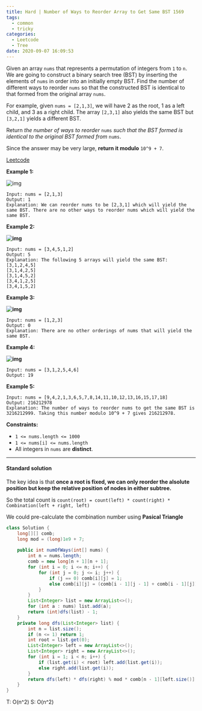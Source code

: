 ```yaml
---
title: Hard | Number of Ways to Reorder Array to Get Same BST 1569
tags:
  - common
  - tricky
categories:
  - Leetcode
  - Tree
date: 2020-09-07 16:09:53
---
```


Given an array `nums` that represents a permutation of integers from `1` to `n`. We are going to construct a binary search tree (BST) by inserting the elements of `nums` in order into an initially empty BST. Find the number of different ways to reorder `nums` so that the constructed BST is identical to that formed from the original array `nums`.

For example, given `nums = [2,1,3]`, we will have 2 as the root, 1 as a left child, and 3 as a right child. The array `[2,3,1]` also yields the same BST but `[3,2,1]` yields a different BST.

Return *the number of ways to reorder* `nums` *such that the BST formed is identical to the original BST formed from* `nums`.

Since the answer may be very large, **return it modulo** `10^9 + 7`.

[Leetcode](https://leetcode.com/problems/number-of-ways-to-reorder-array-to-get-same-bst/)

<!--more-->

**Example 1:**

![img](https://assets.leetcode.com/uploads/2020/08/12/bb.png)

```
Input: nums = [2,1,3]
Output: 1
Explanation: We can reorder nums to be [2,3,1] which will yield the same BST. There are no other ways to reorder nums which will yield the same BST.
```

**Example 2:**

**![img](https://assets.leetcode.com/uploads/2020/08/12/ex1.png)**

```
Input: nums = [3,4,5,1,2]
Output: 5
Explanation: The following 5 arrays will yield the same BST: 
[3,1,2,4,5]
[3,1,4,2,5]
[3,1,4,5,2]
[3,4,1,2,5]
[3,4,1,5,2]
```

**Example 3:**

**![img](https://assets.leetcode.com/uploads/2020/08/12/ex4.png)**

```
Input: nums = [1,2,3]
Output: 0
Explanation: There are no other orderings of nums that will yield the same BST.
```

**Example 4:**

**![img](https://assets.leetcode.com/uploads/2020/08/12/abc.png)**

```
Input: nums = [3,1,2,5,4,6]
Output: 19
```

**Example 5:**

```
Input: nums = [9,4,2,1,3,6,5,7,8,14,11,10,12,13,16,15,17,18]
Output: 216212978
Explanation: The number of ways to reorder nums to get the same BST is 3216212999. Taking this number modulo 10^9 + 7 gives 216212978.
```

**Constraints:**

- `1 <= nums.length <= 1000`
- `1 <= nums[i] <= nums.length`
- All integers in `nums` are **distinct**.

---

#### Standard solution  

The key idea is that **once a root is fixed, we can only reorder the alsolute position but keep the relative position of nodes in either subtree.**

So the total count is `count(root) = count(left) * count(right) * Combination(left + right, left)`

We could pre-calculate the combination number using **Pasical Triangle**

```java
class Solution {
    long[][] comb;
    long mod = (long)1e9 + 7;
    
    public int numOfWays(int[] nums) {
        int n = nums.length;
        comb = new long[n + 1][n + 1];
        for (int i = 0; i <= n; i++) {
            for (int j = 0; j <= i; j++) {
                if (j == 0) comb[i][j] = 1;
                else comb[i][j] = (comb[i - 1][j - 1] + comb[i - 1][j]) % mod;
            }
        }
        List<Integer> list = new ArrayList<>();
        for (int a : nums) list.add(a);
        return (int)dfs(list) - 1;
    }
    private long dfs(List<Integer> list) {
        int n = list.size();
        if (n <= 1) return 1;
        int root = list.get(0);
        List<Integer> left = new ArrayList<>();
        List<Integer> right = new ArrayList<>();
        for (int i = 1; i < n; i++) {
            if (list.get(i) < root) left.add(list.get(i));
            else right.add(list.get(i));
        }
        return dfs(left) * dfs(right) % mod * comb[n - 1][left.size()] % mod;
    }
}
```

T: O(n^2)			S: O(n^2)